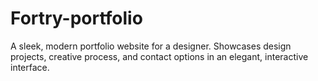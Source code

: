 # Fortry-portfolio
A sleek, modern portfolio website for a designer. Showcases design projects, creative process, and contact options in an elegant, interactive interface.
